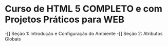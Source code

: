 # Curso de HTML 5 COMPLETO e com Projetos Práticos para WEB

-[] Seção 1: Introdução e Configuração do Ambiente
-[] Seção 2: Atributos Globais
